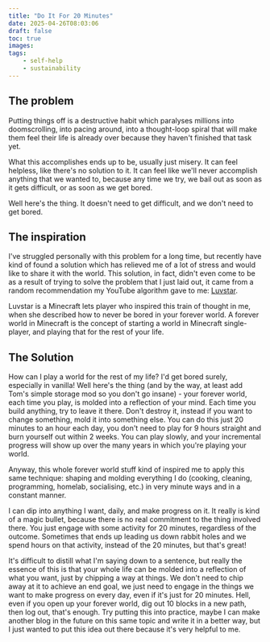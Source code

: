 ```yaml
---
title: "Do It For 20 Minutes"
date: 2025-04-26T08:03:06
draft: false
toc: true
images:
tags:
    - self-help
    - sustainability
---
```


## The problem
Putting things off is a destructive habit which paralyses millions into doomscrolling, into pacing around, into a thought-loop spiral that will make them feel their life is already over because they haven't finished that task yet.

What this accomplishes ends up to be, usually just misery. It can feel helpless, like there's no solution to it. It can feel like we'll never accomplish anything that we wanted to, because any time we try, we bail out as soon as it gets difficult, or as soon as we get bored.

Well here's the thing. It doesn't need to get difficult, and we don't need to get bored.

## The inspiration
I've struggled personally with this problem for a long time, but recently have kind of found a solution which has relieved me of a lot of stress and would like to share it with the world. This solution, in fact, didn't even come to be as a result of trying to solve the problem that I just laid out, it came from a random recommendation my YouTube algorithm gave to me: [Luvstar](https://www.youtube.com/@luvstarkei).

Luvstar is a Minecraft lets player who inspired this train of thought in me, when she described how to never be bored in your forever world. A forever world in Minecraft is the concept of starting a world in Minecraft single-player, and playing that for the rest of your life.

## The Solution
How can I play a world for the rest of my life? I'd get bored surely, especially in vanilla! Well here's the thing (and by the way, at least add Tom's simple storage mod so you don't go insane) - your forever world, each time you play, is molded into a reflection of your mind. Each time you build anything, try to leave it there. Don't destroy it, instead if you want to change something, mold it into something else. You can do this just 20 minutes to an hour each day, you don't need to play for 9 hours straight and burn yourself out within 2 weeks. You can play slowly, and your incremental progress will show up over the many years in which you're playing your world.

Anyway, this whole forever world stuff kind of inspired me to apply this same technique: shaping and molding everything I do (cooking, cleaning, programming, homelab, socialising, etc.) in very minute ways and in a constant manner.

I can dip into anything I want, daily, and make progress on it. It really is kind of a magic bullet, because there is no real commitment to the thing involved there. You just engage with some activity for 20 minutes, regardless of the outcome. Sometimes that ends up leading us down rabbit holes and we spend hours on that activity, instead of the 20 minutes, but that's great!

It's difficult to distill what I'm saying down to a sentence, but really the essence of this is that your whole life can be molded into a reflection of what you want, just by chipping a way at things. We don't need to chip away at it to achieve an end goal, we just need to engage in the things we want to make progress on every day, even if it's just for 20 minutes. Hell, even if you open up your forever world, dig out 10 blocks in a new path, then log out, that's enough. Try putting this into practice, maybe I can make another blog in the future on this same topic and write it in a better way, but I just wanted to put this idea out there because it's very helpful to me.
